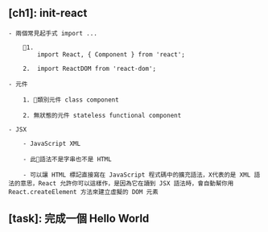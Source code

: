 ## [ch1]: init-react

    - 兩個常見起手式 import ...

        1. 
            import React, { Component } from 'react';

        2.  import ReactDOM from 'react-dom';

    - 元件

        1. 類別元件 class component

        2. 無狀態的元件 stateless functional component

    - JSX    

        - JavaScript XML

        - 此語法不是字串也不是 HTML

        - 可以讓 HTML 標記直接寫在 JavaScript 程式碼中的擴充語法，X代表的是 XML 語法的意思，React 允許你可以這樣作，是因為它在讀到 JSX 語法時，會自動幫你用 React.createElement 方法來建立虛擬的 DOM 元素

## [task]: 完成一個 Hello World